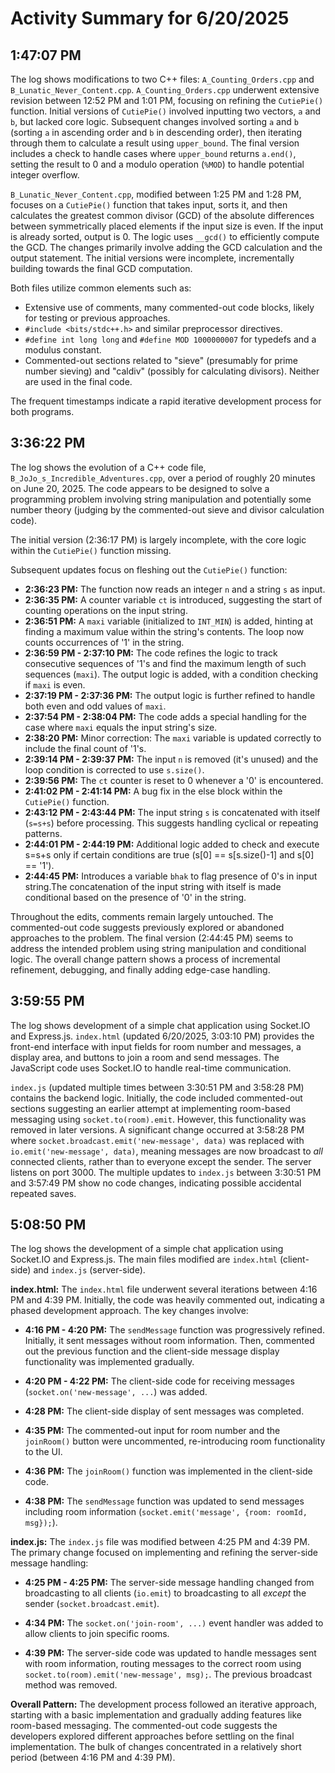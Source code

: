 # Activity Summary for 6/20/2025

## 1:47:07 PM
The log shows modifications to two C++ files: `A_Counting_Orders.cpp` and `B_Lunatic_Never_Content.cpp`.  `A_Counting_Orders.cpp` underwent extensive revision between 12:52 PM and 1:01 PM, focusing on refining the `CutiePie()` function.  Initial versions of `CutiePie()` involved inputting two vectors, `a` and `b`, but lacked core logic.  Subsequent changes involved sorting `a` and `b` (sorting `a` in ascending order and `b` in descending order), then iterating through them to calculate a result using `upper_bound`. The final version includes a check to handle cases where `upper_bound` returns `a.end()`, setting the result to 0 and a modulo operation (`%MOD`) to handle potential integer overflow.

`B_Lunatic_Never_Content.cpp`, modified between 1:25 PM and 1:28 PM,  focuses on a `CutiePie()` function that takes input, sorts it, and then calculates the greatest common divisor (GCD) of the absolute differences between symmetrically placed elements if the input size is even. If the input is already sorted, output is 0.  The logic uses `__gcd()` to efficiently compute the GCD.  The changes primarily involve adding the GCD calculation and the output statement.  The initial versions were incomplete, incrementally building towards the final GCD computation.


Both files utilize common elements such as:

*   Extensive use of comments, many commented-out code blocks, likely for testing or previous approaches.
*   `#include <bits/stdc++.h>` and similar preprocessor directives.
*   `#define int long long` and `#define MOD 1000000007` for typedefs and a modulus constant.
*   Commented-out sections related to "sieve" (presumably for prime number sieving) and "caldiv" (possibly for calculating divisors).  Neither are used in the final code.


The frequent timestamps indicate a rapid iterative development process for both programs.


## 3:36:22 PM
The log shows the evolution of a C++ code file, `B_JoJo_s_Incredible_Adventures.cpp`, over a period of roughly 20 minutes on June 20, 2025.  The code appears to be designed to solve a programming problem involving string manipulation and potentially some number theory (judging by the commented-out sieve and divisor calculation code).


The initial version (2:36:17 PM) is largely incomplete, with the core logic within the `CutiePie()` function missing.

Subsequent updates focus on fleshing out the `CutiePie()` function:

* **2:36:23 PM:**  The function now reads an integer `n` and a string `s` as input.
* **2:36:35 PM:** A counter variable `ct` is introduced, suggesting the start of counting operations on the input string.
* **2:36:51 PM:** A `maxi` variable (initialized to `INT_MIN`) is added, hinting at finding a maximum value within the string's contents. The loop now counts occurrences of '1' in the string.
* **2:36:59 PM - 2:37:10 PM:** The code refines the logic to track consecutive sequences of '1's and find the maximum length of such sequences (`maxi`). The output logic is added, with a condition checking if `maxi` is even.
* **2:37:19 PM - 2:37:36 PM:** The output logic is further refined to handle both even and odd values of `maxi`.
* **2:37:54 PM - 2:38:04 PM:** The code adds a special handling for the case where `maxi` equals the input string's size.
* **2:38:20 PM:**  Minor correction: The `maxi` variable is updated correctly to include the final count of '1's.
* **2:39:14 PM - 2:39:37 PM:** The input `n` is removed (it's unused) and the loop condition is corrected to use `s.size()`.
* **2:39:56 PM:** The `ct` counter is reset to 0 whenever a '0' is encountered.
* **2:41:02 PM - 2:41:14 PM:** A bug fix in the else block within the `CutiePie()` function.
* **2:43:12 PM - 2:43:44 PM:** The input string `s` is concatenated with itself (`s=s+s`) before processing.  This suggests handling cyclical or repeating patterns.
* **2:44:01 PM - 2:44:19 PM:** Additional logic added to check and execute s=s+s only if certain conditions are true (s[0] == s[s.size()-1] and s[0] == '1').  
* **2:44:45 PM:** Introduces a variable `bhak` to flag presence of 0's in input string.The concatenation of the input string with itself is made conditional based on the presence of '0' in the string.


Throughout the edits, comments remain largely untouched.  The commented-out code suggests previously explored or abandoned approaches to the problem. The final version (2:44:45 PM) seems to address the intended problem using string manipulation and conditional logic.  The overall change pattern shows a process of incremental refinement, debugging, and finally adding edge-case handling.


## 3:59:55 PM
The log shows development of a simple chat application using Socket.IO and Express.js.  `index.html` (updated 6/20/2025, 3:03:10 PM) provides the front-end interface with input fields for room number and messages, a display area, and buttons to join a room and send messages.  The JavaScript code uses Socket.IO to handle real-time communication.

`index.js` (updated multiple times between 3:30:51 PM and 3:58:28 PM) contains the backend logic.  Initially, the code included commented-out sections suggesting an earlier attempt at implementing room-based messaging using `socket.to(room).emit`. However, this functionality was removed in later versions. A significant change occurred at 3:58:28 PM where `socket.broadcast.emit('new-message', data)` was replaced with `io.emit('new-message', data)`, meaning messages are now broadcast to *all* connected clients, rather than to everyone except the sender.  The server listens on port 3000.  The multiple updates to `index.js` between 3:30:51 PM and 3:57:49 PM show no code changes, indicating possible accidental repeated saves.


## 5:08:50 PM
The log shows the development of a simple chat application using Socket.IO and Express.js.  The main files modified are `index.html` (client-side) and `index.js` (server-side).

**index.html:**  The `index.html` file underwent several iterations between 4:16 PM and 4:39 PM. Initially, the code was heavily commented out, indicating a phased development approach.  The key changes involve:

* **4:16 PM - 4:20 PM:**  The `sendMessage` function was progressively refined.  Initially, it sent messages without room information. Then, commented out the previous function and the client-side message display functionality was implemented gradually.

* **4:20 PM - 4:22 PM:** The client-side code for receiving messages (`socket.on('new-message', ...`) was added.

* **4:28 PM:** The client-side display of sent messages was completed.

* **4:35 PM:**  The commented-out input for room number and the `joinRoom()` button were uncommented, re-introducing room functionality to the UI.

* **4:36 PM:** The `joinRoom()` function was implemented in the client-side code.

* **4:38 PM:** The `sendMessage` function was updated to send messages including room information (`socket.emit('message', {room: roomId, msg});`).


**index.js:** The `index.js` file was modified between 4:25 PM and 4:39 PM. The primary change focused on implementing and refining the server-side message handling:

* **4:25 PM - 4:25 PM:** The server-side message handling changed from broadcasting to all clients (`io.emit`) to broadcasting to all *except* the sender (`socket.broadcast.emit`).

* **4:34 PM:** The `socket.on('join-room', ...)` event handler was added to allow clients to join specific rooms.

* **4:39 PM:** The server-side code was updated to handle messages sent with room information, routing messages to the correct room using `socket.to(room).emit('new-message', msg);`.  The previous broadcast method was removed.


**Overall Pattern:** The development process followed an iterative approach, starting with a basic implementation and gradually adding features like room-based messaging.  The commented-out code suggests the developers explored different approaches before settling on the final implementation.  The bulk of changes concentrated in a relatively short period (between 4:16 PM and 4:39 PM).
